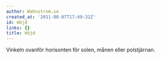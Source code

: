 ```yaml
---
author: Wahnstrom.se
created_at: '2011-08-07T17:49:31Z'
id: Höjd
links: {}
title: Höjd
---
```


Vinkeln ovanför horisonten för solen, månen eller polstjärnan.